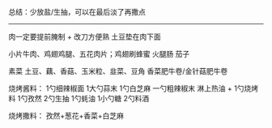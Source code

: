 
总结：少放盐/生抽，可以在最后淡了再撒点

---
肉一定要提前腌制 + 改刀方便熟
土豆垫在肉下面

小片牛肉、鸡翅鸡腿、五花肉片；鸡翅刷蜂蜜
火腿肠
茄子

素菜
土豆、藕、香菇、玉米粒、韭菜、豆角
香菜肥牛卷/金针菇肥牛卷


烧烤酱料：
1勺细辣椒面
1大勺蒜末
1勺白芝麻
一勺粗辣椒末
淋上热油
+
1勺烧烤料
1勺孜然
2勺生抽
1勺蚝油
1小勺糖
2勺料酒

烧烤撒料：
孜然+葱花+香菜+白芝麻